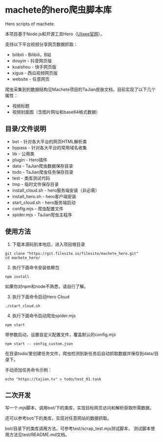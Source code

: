 # machete的hero爬虫脚本库

Hero scripts of machete.

本项目基于Node.js和开源工具Hero（[Ulixee官网](https://ulixee.org)）。


支持以下平台视频分享网页数据抓取：

* bilibili 	- Bilibili，B站
* douyin 	- 抖音网页版
* kuaishou 	- 快手网页版
* xigua 	- 西瓜视频网页版
* website 	- 任意网页


爬虫采集到的数据结构见Machete项目的TaJian皮肤文档，目前实现了以下几个属性：

* 视频标题
* 视频封面图（含图片网址和base64格式数据）


## 目录/文件说明

* bot 		- 针对各大平台的网页HTML解析类
* bypass 	- 针对各大平台的常用域名收集
* lib 		- 公用类
* plugin 	- Hero插件
* data 		- TaJian爬虫数据保存目录
* todo 		- TaJian爬虫任务保存目录
* test 		- 类库测试代码
* tmp 		- 临时文件保存目录
* install_cloud.sh 	- hero服务端安装（非必需）
* install_hero.sh 	- hero客户端安装
* start_cloud.sh 	- hero服务端启动
* config.mjs 		- 爬虫配置文件
* spider.mjs 		- TaJian爬虫主程序


## 使用方法

1. 下载本源码到本地后，进入项目根目录
```
git clone "https://git.filesite.io/filesite/machete_hero.git"
cd machete_hero/
```


2. 执行下面命令安装依赖包
```
npm install
```

如果你对npm和node不熟悉，请自行了解。


3. 执行下面命令启动Hero Cloud
```
./start_cloud.sh
```


4. 执行下面命令启动爬虫spider.mjs
```
npm start
```

带参数启动，设置自定义配置文件，覆盖默认的config.mjs
```
npm start -- config_custom.json
```

在目录todo/里创建任务文件，爬虫检测到新任务后自动抓取数据并保存到data/目录下。

手动添加任务命令示例：
```
echo "https://tajian.tv" > todo/test_01.task
```


## 二次开发

写一个.mjs脚本，调用bot/下的类库，实现目标网页访问和解析获取所需数据。

还可以参考bot/下的类库，实现对任意网站的数据抓取。

bot/目录下的类库调用方法，可参考test/scrap_test.mjs测试脚本，
测试脚本使用方法见test/README.md文档。
